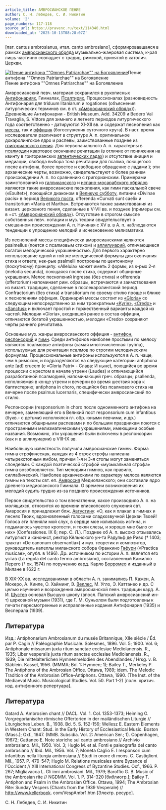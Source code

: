 ```yaml
---
article_title: АМВРОСИАНСКОЕ ПЕНИЕ
author: С. Н. Лебедев, С. И. Никитин
volume: '2'
page_numbers: 117-118
source_url: https://pravenc.ru/text/114340.html
downloaded_at: '2025-10-13T08:28:07Z'
---
```


[лат. cantus ambrosianus, итал. canto ambrosiano], сформировавшаяся в рамках [амвросианского обряда](<https://pravenc.ru/text/Амвросианский обряд.html>) музыкально-жанровая система, к-рая лишь частично совпадает с традиц. римской, принятой в католич. Церкви.

[![Пение антифона &quot;&quot;Omnes Patriarchae&quot;&quot; на Богоявление](https://pravenc.ru/data/982/447/1234/i200.jpg "Кликните для увеличения картинки")](https://pravenc.ru/data/982/447/1234/i400.jpg)Пение антифона ""Omnes Patriarchae"" на Богоявление  
Пение антифона ""Omnes Patriarchae"" на Богоявление

Амвросианский певч. материал сохранился в рукописных [Антифонариях](https://pravenc.ru/text/Антифонариях.html), Гимналах, [Псалтирях](https://pravenc.ru/text/Псалтирь.html), Процессионалах (разновидность Антифонария для triduum litaniarum и rogationes (объяснения литургических терминов см. в ст. [«Амвросианский обряд»](<https://pravenc.ru/text/ Амвросианский обряд .html>))). Древнейшие Антифонарии - British Museum. Add. 34209 и Bedero Val Travaglia, S. Vittore для зимнего и летнего периодов литургического года соответственно - датируются XI-XII вв. и содержат песнопения как [мессы](https://pravenc.ru/text/Месса.html), так и [оффиция](https://pravenc.ru/text/оффиция.html) (богослужения суточного круга). В наст. время исследователи различают в структуре А. п. оригинальное докаролингское ядро и распевы, заимствованные позднее из [григорианского пения](<https://pravenc.ru/text/ГРИГОРИАНСКОЕ ПЕНИЕ.html>). Для первоначального А. п. характерны в [псалмодии](https://pravenc.ru/text/псалмодия.html) квартовое окончание речитации (в отличие от понижения на квинту в григорианских [автентических ладах](<https://pravenc.ru/text/автентических ладах.html>)) и отсутствие иниция и медиации, свобода выбора тона речитации для псалма, поющегося после антифона, более простое и свободное обращение с ладами ); эти архаические черты, возможно, свидетельствуют о более раннем происхождении А. п. по сравнению с григорианским. Примерами заимствований из [галликанского](https://pravenc.ru/text/галликанского.html) и [испано-мосарабского обрядов](<https://pravenc.ru/text/испано-мосарабского обрядов.html>) являются такие амвросианские песнопения, как гимн пасхальной свече («Exultet»), поющийся диаконом в [Великую субботу](<https://pravenc.ru/text/Великую субботу.html>), литании «Divinae pacis» в период [Великого поста](<https://pravenc.ru/text/Великий пост.html>), offerenda «Curvati sunt caeli» и transitorium «Maria et Martha». Встречаются также заимствования из визант. церковного пения, сделанные в V-VII вв. и позднее (примеры см. в =ст. [«Амвросианский обряд»](<https://pravenc.ru/text/ Амвросианский обряд .html>)). Отсутствие в строгом смысле собственных певч. нотации и муз. теории свидетельствует о смешанном происхождении А. п. Начиная с XV в. в А. п. наблюдаются тенденции к упрощению мелодий и исчезновению мелизматики.

Из песнопений мессы специфически амвросианскими являются psalmellus (поется с псалмовым стихом) и [аллилуиарий](https://pravenc.ru/text/АЛЛИЛУИАРИЙ.html), отличающиеся богатой мелодической украшенностью. Для первого характерно использование одной и той же мелодической формулы для окончания стиха и ответа; нек-рые psalmelli построены по центонному (лоскутному) принципу. «Alleluia» может иметь 2 формы, из к-рых 2-я (melodia secunda), поющаяся после стиха, содержит обширные украшения. Мелос песнопений ingressa (без стиха) и offerenda (offertorium) напоминает рим. образцы, встречаются и заимствования из визант. традиции, сделанные в послекаролингский период. Confractorium (без стиха) и transitorium по своему стилю проще и ближе к песнопениям оффиция. Ординарий мессы состоит из [«Gloria»](<https://pravenc.ru/text/ Gloria .html>) со следующим непосредственно за ним троекратным [«Kyrie»](<https://pravenc.ru/text/ Kyrie .html>), [«Credo»](<https://pravenc.ru/text/ Credo .html>) и [«Sanctus»](<https://pravenc.ru/text/ Sanctus .html>) и включает простой и торжественный варианты каждой из частей. Мелодии «Gloria», входившей ранее в состав оффиция, отличаются богатой украшенностью, мелодии «Credo» сохраняют черты раннего речитатива.

Основные муз. жанры амвросианского оффиция - [антифон](https://pravenc.ru/text/Антифон.html), [респонсорий](https://pravenc.ru/text/респонсорий.html) и [гимн](https://pravenc.ru/text/гимн.html). Среди антифонов наиболее простыми по мелосу являются псалмовые антифоны (самая многочисленная группа), используемые для речитации псалмов по строгим мелодическим формулам. Процессиональные антифоны используются в А. п. чаще, чем в римском, и подразделяются на следующие категории: antiphona ante [ad] crucem (с «Gloria Patri» - Слава: И ныне), поющийся во время процессии с крестом в начале утрени (Laudes) и отличающийся разработанной псалмодией, напоминающей греч. образцы; psallenda, исполняемая в конце утрени и вечерни во время шествия хора к баптистерию; antiphona in choro, поющийся без псалмового стиха на вечерне после psalmus lucernaris, специфически амвросианский по стилю.

Респонсории (responsorium in choro после одноименного антифона на вечерне, заменяющий его в Великий пост responsorium cum infantibus (букв.- с детьми) исполнялся гл. обр. юными певчими, и др.) отличаются обширными распевами и по большим праздникам поются с пространными мелизматическими украшениями, имеющими особые названия. Возможно, эти украшения были включены в респонсории (как и в аллилуиарии) в VIII-IX вв.

Наибольшую известность получили амвросианские гимны. Форма гимна строфическая, каждая из 4 строк строфы написана четырехстопным ямбом, причем 1-я и 3-я стопы могут заменяться спондеями. С каждой поэтической строфой «музыкальная строфа» гимна возобновляется. Тип мелодики гимнов, как правило, силлабический. Наиболее архаическими по характеру мелоса являются гимны на тексты свт. еп. [Амвросия](https://pravenc.ru/text/АМВРОСИЙ.html) Медиоланского; они составили ядро древнего медиоланского Гимнала. О времени возникновения их мелодий судить трудно из-за позднего происхождения источников.

Первое свидетельство о том впечатлении, какое производило А. п. на молящихся, относится ко времени епископского служения свт. Амвросия и принадлежит блж. [Августину](https://pravenc.ru/text/Августину.html): «О, как я плакал в гимнах и песнях Твоих, вдохновленный голосами сладкозвучной Церкви Твоей! Голоса эти пленяли мой слух, в сердце мое изливалась истина, и подымалось чувство кротости, и текли слезы, и хорошо мне было от них» (Confessiones. IX 6; пер. С. Л.). Позднее об А. п. высоко отзывались литургист и канонист, ректор Кёльнского ун-та Радульф де Риво († 1403; трактат «De canonum observantia») и муз. теоретик и композитор, руководитель капеллы миланского собора Франкино [Гафури](https://pravenc.ru/text/Гафури.html) («Practica musicae», опубл. в 1496). Др. источником по истории А. п. является его устав (La regola del canto fermo ambrosiano), составленный Камилло Перего († ок. 1574) по поручению кард. Карло [Борромео](https://pravenc.ru/text/Борромео.html) и изданный в Милане в 1622 г.

В XIX-XX вв. исследованиями в области А. п. занимались П. Кажен, А. Мокеро, А. Кинле, О. Хайминг, Э. [Веллес](https://pravenc.ru/text/Веллес.html), М. Угло, Э. Каттанео и др. С целью изучения и возрождения амвросианской певч. традиции кард. А. И. [Шустер](https://pravenc.ru/text/Шустер.html) основал Высшую школу (впосл. Папский амвросианский ин-т) церковной музыки (1931), где Г. М. Суньолом были подготовлены к печати пересмотренные и исправленные издания Антифонария (1935) и Весперала (1939).

## Литература

Изд.: Antiphonarium Ambrosianum du musée Britannique, XIIe siècle / Éd. par P. Cagin // Paléographie Musicale. Solesmes, 1896. Vol. 5; 1900. Vol. 6; Antiphonale missarum juxta ritum sanctae ecclesiae Mediolanensis. R., 1935; Liber vesperalis juxta ritum sanctae ecclesiae Mediolanensis. R., 1939; Die mittelalterlichen Hymnenmelodien des Abendlandes / Hrsg. v. B. Stäblein. Kassel, 1956. (MMMA; Bd. 1: Hymnen; 1); Bailey T., Merkeley P. The Antiphons of the Ambrosian Office. Ottawa, 1989; idem. The Melodic Tradition of the Ambrosian Office-Antiphons. Ottawa, 1990. (The Inst. of the Mediaeval Music. Musicological Studies. Vol. 50. Part 1-2) [полн. критич. изд. антифонного репертуара].

## Литература

Gatard A. Ambrosien chant // DACL. Vol. 1. Col. 1353-1373; Heiming O. Vorgregorianische römische Offertorien in der mailändischen Liturgie // Liturgisches Leben. B., 1938. Bd. 5. S. 152-159; Wellesz E. Eastern Elements in Western Chant: Stud. in the Early History of Ecclesiastical Music. Boston (Mass.); Oxf., 1947. (MMB. Subsidia. Vol. 2: American Ser.; 1). Copenhagen, 19672; Cattaneo E. Note storiche sul canto ambrosiano // Archivio ambrosiano. Mil., 1950. Vol. 3; Huglo M. et al. Fonti e paleografia del canto ambrosiano // Ibid. Mil., 1956. Vol. 7; Moneta Caglio E. I responsori cum infantibus nella liturgia ambrosiana // Studi in onore di mons. C. Castiglioni. Mil., 1957. P. 479-547; Huglo M. Relations musicales entre Byzance el l'Occident // XIII International Congress of Byzantine Studies. Oxf., 1966. Р. 267; Migliavacca L. Gli inni ambrosiani. Mil., 1979; Baroffio G. B. Music of the Ambrosian rite // NGDMM. Vol. 1. P. 314-320 [библиогр.]; Bailey T. Antiphon and Psalm in the Ambrosian Office. Ottawa, 1994; The Ambrosian Rite: Sunday Vespers (Chants from the 1939 Vesperale) // http://www.kellerbook. com/VespAmbr1.htm [Электр. ресурс].

С. Н. Лебедев, С. И. Никитин
